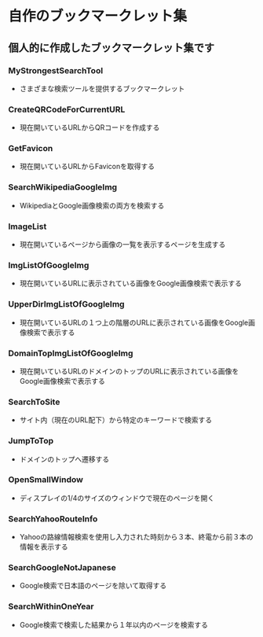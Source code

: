 # 自作のブックマークレット集

## 個人的に作成したブックマークレット集です

### MyStrongestSearchTool
- さまざまな検索ツールを提供するブックマークレット

### CreateQRCodeForCurrentURL
- 現在開いているURLからQRコードを作成する

### GetFavicon
- 現在開いているURLからFaviconを取得する

### SearchWikipediaGoogleImg
- WikipediaとGoogle画像検索の両方を検索する

### ImageList
- 現在開いているページから画像の一覧を表示するページを生成する

### ImgListOfGoogleImg
- 現在開いているURLに表示されている画像をGoogle画像検索で表示する

### UpperDirImgListOfGoogleImg
- 現在開いているURLの１つ上の階層のURLに表示されている画像をGoogle画像検索で表示する

### DomainTopImgListOfGoogleImg
- 現在開いているURLのドメインのトップのURLに表示されている画像をGoogle画像検索で表示する

### SearchToSite
- サイト内（現在のURL配下）から特定のキーワードで検索する

### JumpToTop
- ドメインのトップへ遷移する

### OpenSmallWindow
- ディスプレイの1/4のサイズのウィンドウで現在のページを開く

### SearchYahooRouteInfo
- Yahooの路線情報検索を使用し入力された時刻から３本、終電から前３本の情報を表示する

### SearchGoogleNotJapanese
- Google検索で日本語のページを除いて取得する

### SearchWithinOneYear
- Google検索で検索した結果から１年以内のページを検索する